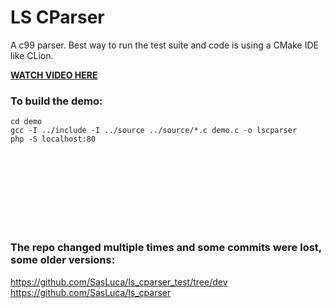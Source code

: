 # LS CParser 

A c99 parser. Best way to run the test suite and code is using a CMake IDE like CLion.

[**WATCH VIDEO HERE**](https://drive.google.com/file/d/1kx4Q4DSQU6LmQPh4zwg9JVPQgZE2celL/view?usp=sharing)

### To build the demo:

```
cd demo
gcc -I ../include -I ../source ../source/*.c demo.c -o lscparser
php -S localhost:80
```


<br>
<br>
<br>
<br>
<br>
<br>
<br>

### The repo changed multiple times and some commits were lost, some older versions:

https://github.com/SasLuca/ls_cparser_test/tree/dev
https://github.com/SasLuca/ls_cparser